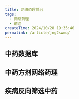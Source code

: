 ```yaml
---
title: 网络药理前沿
tags:
  - 网络药理
  - 前沿
createTime: 2024/10/28 19:35:40
permalink: /article/jng2swmq/
---
```


## 中药数据库


## 中药方剂网络药理

## 疾病反向筛选中药